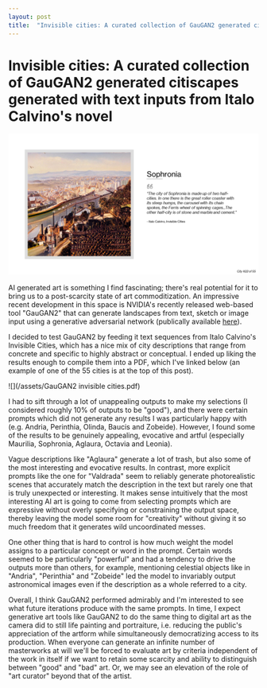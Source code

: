 ```yaml
---
layout: post
title:  "Invisible cities: A curated collection of GauGAN2 generated citiscapes generated with text inputs from Italo Calvino's novel"
---
```

# Invisible cities: A curated collection of GauGAN2 generated citiscapes generated with text inputs from Italo Calvino's novel

![](/assets/Slide23.png)

AI generated art is something I find fascinating; there's real potential for it to bring us to a post-scarcity state of art commoditization. An impressive recent development in this space is NVIDIA's recently  released web-based tool "GauGAN2" that can generate landscapes from text, sketch or image input using a generative adversarial network (publically available [here](http://gaugan.org/gaugan2/)). 

I decided to test GauGAN2 by feeding it text sequences from Italo Calvino's Invisible Cities, which has a nice mix of city descriptions that range from concrete and specific to highly abstract or conceptual. I ended up liking the results enough to compile them into a PDF, which I've linked below (an example of one of the 55 cities is at the top of this post).

![](/assets/GauGAN2 invisible cities.pdf)

I had to sift through a lot of unappealing outputs to make my selections (I considered roughly 10% of outputs to be "good"), and there were certain prompts which did not generate any results I was particularly happy with (e.g. Andria, Perinthia, Olinda, Baucis and Zobeide). However, I found some of the results to be genuinely appealing, evocative and artful (especially Maurilia, Sophronia, Aglaura, Octavia and Leonia). 

Vague descriptions like "Aglaura" generate a lot of trash, but also some of the most interesting and evocative results. In contrast, more explicit prompts like the one for "Valdrada" seem to reliably generate photorealistic scenes that accurately match the description in the text but rarely one that is truly unexpected or interesting. It makes sense intuitively that the most interesting AI art is going to come from selecting prompts which are expressive without overly specifying or constraining the output space, thereby leaving the model some room for "creativity" without giving it so much freedom that it generates wild uncoordinated messes. 

One other thing that is hard to control is how much weight the model assigns to a particular concept or word in the prompt. Certain words seemed to be particularly "powerful" and had a tendency to drive the outputs more than others, for example, mentioning celestial objects like in "Andria", "Perinthia" and "Zobeide" led the model to invariably output astronomical images even if the description as a whole referred to a city.

Overall, I think GauGAN2 performed admirably and I'm interested to see what future iterations produce with the same prompts. In time, I expect generative art tools like GauGAN2 to do the same thing to digital art as the camera did to still life painting and portraiture, i.e. reducing the public's appreciation of the artform while simultaneously democratizing access to its production. When everyone can generate an infinite number of masterworks at will we'll be forced to evaluate art by criteria independent of the work in itself if we want to retain some scarcity and ability to distinguish between "good" and "bad" art. Or, we may see an elevation of the role of "art curator" beyond that of the artist.